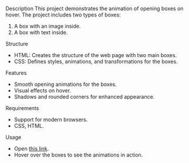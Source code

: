 Description
This project demonstrates the animation of opening boxes on hover. The project includes two types of boxes:

1. A box with an image inside.
2. A box with text inside.

Structure

- HTML: Creates the structure of the web page with two main boxes.
- CSS: Defines styles, animations, and transformations for the boxes.

Features

- Smooth opening animations for the boxes.
- Visual effects on hover.
- Shadows and rounded corners for enhanced appearance.

Requirements

- Support for modern browsers.
- CSS, HTML.

Usage

- Open [this link](https://syvyj.github.io/3d-css-reveal-on-hover-/).
- Hover over the boxes to see the animations in action.
